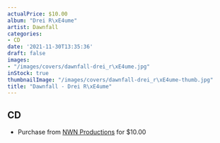 ```yaml
---
actualPrice: $10.00
album: "Drei R\xE4ume"
artist: Dawnfall
categories:
- CD
date: '2021-11-30T13:35:36'
draft: false
images:
- "/images/covers/dawnfall-drei_r\xE4ume.jpg"
inStock: true
thumbnailImage: "/images/covers/dawnfall-drei_r\xE4ume-thumb.jpg"
title: "Dawnfall - Drei R\xE4ume"
---
```


## CD
* Purchase from [NWN Productions](http://shop.nwnprod.com/index.php?route=product/product&path=93&product_id=6033&sort=pd.name&order=ASC) for $10.00

